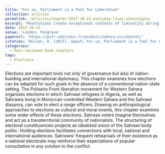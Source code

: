 ```yaml
---
title: "For us, Parliament is a Tool for Liberation"
collection: articles
permalink: /articles/chapter-2017-10-11-everyday-lives-sovereignty
excerpt: "Revolutions create exceptional contexts of liminality during which militants undertake extraordinary actions in the pursuit of social, political and economic transformations."
date: 2017-10-11
venue: 'London, Palgrave'
paperurl: 'https://pufr-editions.fr/produit/sahara-occidental/'
citation: "Wilson, A. (2017). &quot; For us, Parliament is a Tool for Liberation': Elections as an Opportunity for a Transterritorial Sahrawi population  &quot; In Ojeda, R., Fernández-Molina, I. and Veguilla, V. (eds) <i> Global, Regional and Local Dimensions of Western Sahara's Protracted Decolonization: When a Conflict Gets Old (London, Palgrave).  </i>."
categories:
  - Peer-reviewed book chapters
tags:
  - Elections
---
```


Elections are important tools not only of governance but also of nation-building and international diplomacy. This chapter examines how elections can be adapted for such goals in the absence of a conventional nation-state setting. The Polisario Front liberation movement for Western Sahara organizes elections in which Sahrawi refugees in Algeria, as well as Sahrawis living in Moroccan-controlled Western Sahara and the Sahrawi diaspora, can vote to elect a range officers. Drawing on anthropological approaches to elections as cultural and moral events, this chapter examines some wider effects of these elections. Sahrawi voters imagine themselves and act as a transterritorial community of nationalists. The structuring of electoral constituencies projects an idealized vision of the Sahrawi body politic. Holding elections facilitates connections with local, national and international audiences. Sahrawis’ frequent rehearsals of their existence as a national electorate may reinforce their expectations of popular consultation in any solution to the conflict.
